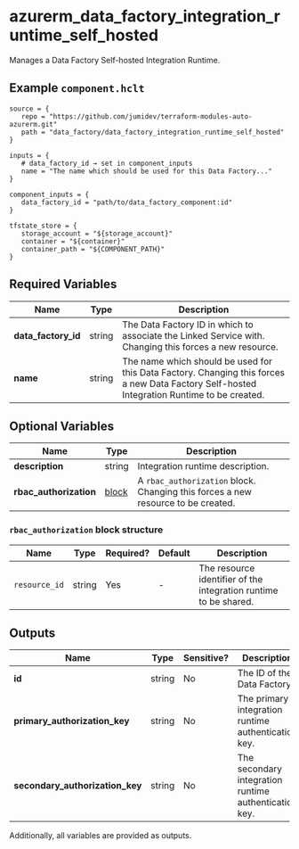 # azurerm_data_factory_integration_runtime_self_hosted

Manages a Data Factory Self-hosted Integration Runtime.

## Example `component.hclt`

```hcl
source = {
   repo = "https://github.com/jumidev/terraform-modules-auto-azurerm.git"   
   path = "data_factory/data_factory_integration_runtime_self_hosted"   
}

inputs = {
   # data_factory_id → set in component_inputs
   name = "The name which should be used for this Data Factory..."   
}

component_inputs = {
   data_factory_id = "path/to/data_factory_component:id"   
}

tfstate_store = {
   storage_account = "${storage_account}"   
   container = "${container}"   
   container_path = "${COMPONENT_PATH}"   
}

```

## Required Variables

| Name | Type |  Description |
| ---- | --------- |  ----------- |
| **data_factory_id** | string |  The Data Factory ID in which to associate the Linked Service with. Changing this forces a new resource. | 
| **name** | string |  The name which should be used for this Data Factory. Changing this forces a new Data Factory Self-hosted Integration Runtime to be created. | 

## Optional Variables

| Name | Type |  Description |
| ---- | --------- |  ----------- |
| **description** | string |  Integration runtime description. | 
| **rbac_authorization** | [block](#rbac_authorization-block-structure) |  A `rbac_authorization` block. Changing this forces a new resource to be created. | 

### `rbac_authorization` block structure

| Name | Type | Required? | Default | Description |
| ---- | ---- | --------- | ------- | ----------- |
| `resource_id` | string | Yes | - | The resource identifier of the integration runtime to be shared. |



## Outputs

| Name | Type | Sensitive? | Description |
| ---- | ---- | --------- | --------- |
| **id** | string | No  | The ID of the Data Factory. | 
| **primary_authorization_key** | string | No  | The primary integration runtime authentication key. | 
| **secondary_authorization_key** | string | No  | The secondary integration runtime authentication key. | 

Additionally, all variables are provided as outputs.

